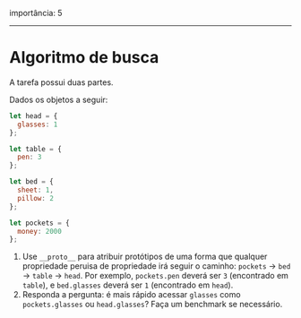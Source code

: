 importância: 5

---

# Algoritmo de busca

A tarefa possui duas partes.

Dados os objetos a seguir:

```js
let head = {
  glasses: 1
};

let table = {
  pen: 3
};

let bed = {
  sheet: 1,
  pillow: 2
};

let pockets = {
  money: 2000
};
```

1. Use `__proto__` para atribuir protótipos de uma forma que qualquer propriedade peruisa de propriedade irá seguir o caminho: `pockets` -> `bed` -> `table` -> `head`. Por exemplo, `pockets.pen` deverá ser `3` (encontrado em `table`), e `bed.glasses` deverá ser `1` (encontrado em `head`).
2. Responda a pergunta: é mais rápido acessar `glasses` como `pockets.glasses` ou `head.glasses`? Faça um benchmark se necessário.
